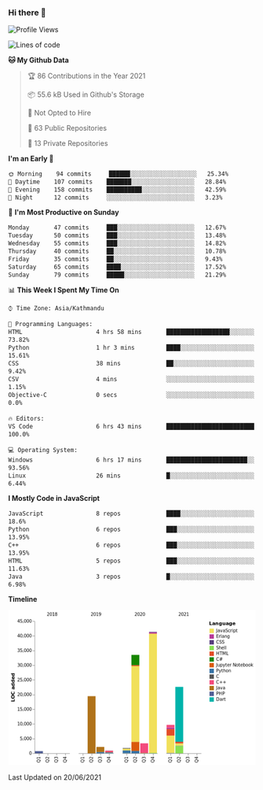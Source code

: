 ### Hi there 👋


<!--START_SECTION:waka-->
![Profile Views](http://img.shields.io/badge/Profile%20Views-1-blue)

![Lines of code](https://img.shields.io/badge/From%20Hello%20World%20I%27ve%20Written-136268%20lines%20of%20code-blue)

**🐱 My Github Data** 

> 🏆 86 Contributions in the Year 2021
 > 
> 📦 55.6 kB Used in Github's Storage 
 > 
> 🚫 Not Opted to Hire
 > 
> 📜 63 Public Repositories 
 > 
> 🔑 13 Private Repositories  
 > 
**I'm an Early 🐤** 

```text
🌞 Morning    94 commits     ██████░░░░░░░░░░░░░░░░░░░   25.34% 
🌆 Daytime    107 commits    ███████░░░░░░░░░░░░░░░░░░   28.84% 
🌃 Evening    158 commits    ██████████░░░░░░░░░░░░░░░   42.59% 
🌙 Night      12 commits     ░░░░░░░░░░░░░░░░░░░░░░░░░   3.23%

```
📅 **I'm Most Productive on Sunday** 

```text
Monday       47 commits     ███░░░░░░░░░░░░░░░░░░░░░░   12.67% 
Tuesday      50 commits     ███░░░░░░░░░░░░░░░░░░░░░░   13.48% 
Wednesday    55 commits     ███░░░░░░░░░░░░░░░░░░░░░░   14.82% 
Thursday     40 commits     ██░░░░░░░░░░░░░░░░░░░░░░░   10.78% 
Friday       35 commits     ██░░░░░░░░░░░░░░░░░░░░░░░   9.43% 
Saturday     65 commits     ████░░░░░░░░░░░░░░░░░░░░░   17.52% 
Sunday       79 commits     █████░░░░░░░░░░░░░░░░░░░░   21.29%

```


📊 **This Week I Spent My Time On** 

```text
⌚︎ Time Zone: Asia/Kathmandu

💬 Programming Languages: 
HTML                     4 hrs 58 mins       ██████████████████░░░░░░░   73.82% 
Python                   1 hr 3 mins         ████░░░░░░░░░░░░░░░░░░░░░   15.61% 
CSS                      38 mins             ██░░░░░░░░░░░░░░░░░░░░░░░   9.42% 
CSV                      4 mins              ░░░░░░░░░░░░░░░░░░░░░░░░░   1.15% 
Objective-C              0 secs              ░░░░░░░░░░░░░░░░░░░░░░░░░   0.0%

🔥 Editors: 
VS Code                  6 hrs 43 mins       █████████████████████████   100.0%

💻 Operating System: 
Windows                  6 hrs 17 mins       ███████████████████████░░   93.56% 
Linux                    26 mins             █░░░░░░░░░░░░░░░░░░░░░░░░   6.44%

```

**I Mostly Code in JavaScript** 

```text
JavaScript               8 repos             ████░░░░░░░░░░░░░░░░░░░░░   18.6% 
Python                   6 repos             ███░░░░░░░░░░░░░░░░░░░░░░   13.95% 
C++                      6 repos             ███░░░░░░░░░░░░░░░░░░░░░░   13.95% 
HTML                     5 repos             ███░░░░░░░░░░░░░░░░░░░░░░   11.63% 
Java                     3 repos             █░░░░░░░░░░░░░░░░░░░░░░░░   6.98%

```


**Timeline**

![Chart not found](https://raw.githubusercontent.com/voidash/voidash/main/charts/bar_graph.png) 


 Last Updated on 20/06/2021
<!--END_SECTION:waka-->


<!--
**voidash/voidash** is a ✨ _special_ ✨ repository because its `README.md` (this file) appears on your GitHub profile.

Here are some ideas to get you started:

- 🔭 I’m currently working on ...
- 🌱 I’m currently learning ...
- 👯 I’m looking to collaborate on ...
- 🤔 I’m looking for help with ...
- 💬 Ask me about ...
- 📫 How to reach me: ...
- 😄 Pronouns: ...
- ⚡ Fun fact: ...
-->
